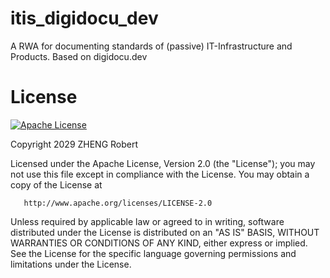 # itis_digidocu_dev
A RWA for documenting standards of (passive) IT-Infrastructure and Products. Based on digidocu.dev


# License

[![Apache License](https://img.shields.io/badge/License-Apache_v2.0-green.svg)]([https://choosealicense.com/licenses/mit/](http://www.apache.org/licenses/LICENSE-2.0))

Copyright 2029 ZHENG Robert

   Licensed under the Apache License, Version 2.0 (the "License");
   you may not use this file except in compliance with the License.
   You may obtain a copy of the License at

       http://www.apache.org/licenses/LICENSE-2.0

   Unless required by applicable law or agreed to in writing, software
   distributed under the License is distributed on an "AS IS" BASIS,
   WITHOUT WARRANTIES OR CONDITIONS OF ANY KIND, either express or implied.
   See the License for the specific language governing permissions and
   limitations under the License.
